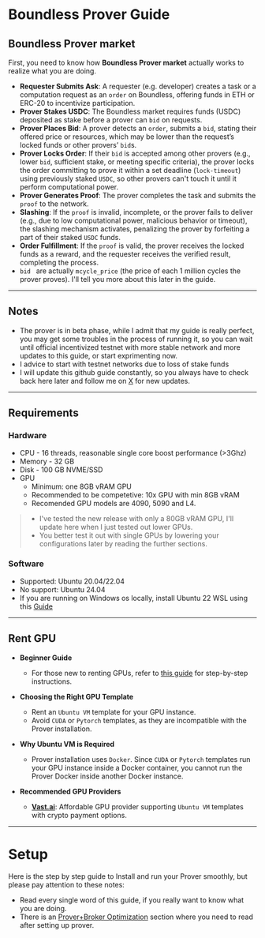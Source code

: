 # Boundless Prover Guide

## Boundless Prover market
First, you need to know how **Boundless Prover market** actually works to realize what you are doing.
* **Requester Submits Ask**: A requester (e.g. developer) creates a task or a computation request as an `order` on Boundless, offering funds in ETH or ERC-20 to incentivize participation.
* **Prover Stakes USDC**: The Boundless market requires funds (USDC) deposited as stake before a prover can `bid` on requests.
* **Prover Places Bid**: A prover detects an `order`, submits a `bid`, stating their offered price or resources, which may be lower than the request’s locked funds or other provers’ `bid`s.
* **Prover Locks Order**: If their `bid` is accepted among other provers (e.g., lower `bid`, sufficient stake, or meeting specific criteria), the prover locks the order committing to prove it within a set deadline (`lock-timeout`) using previously staked `USDC`, so other provers can't touch it until it perform computational power.
* **Prover Generates Proof**: The prover completes the task and submits the `proof` to the network.
* **Slashing**: If the `proof` is invalid, incomplete, or the prover fails to deliver (e.g., due to low computational power, malicious behavior or timeout), the slashing mechanism activates, penalizing the prover by forfeiting a part of their staked `USDC` funds.
* **Order Fulfillment**: If the `proof` is valid, the prover receives the locked funds as a reward, and the requester receives the verified result, completing the process.
* `bid ` are actually `mcycle_price` (the price of each 1 million cycles the prover proves). I'll tell you more about this later in the guide.

---

## Notes
- The prover is in beta phase, while I admit that my guide is really perfect, you may get some troubles in the process of running it, so you can wait until official incentivized testnet with more stable network and more updates to this guide, or start exprimenting now.
- I advice to start with testnet networks due to loss of stake funds
- I will update this github guide constantly, so you always have to check back here later and follow me on [X](https://x.com/0xMoei) for new updates.

---

## Requirements
### Hardware
* CPU - 16 threads, reasonable single core boost performance (>3Ghz)
* Memory - 32 GB
* Disk - 100 GB NVME/SSD
* GPU
  * Minimum: one 8GB vRAM GPU
  * Recommended to be competetive: 10x GPU with min 8GB vRAM
  * Recomended GPU models are 4090, 5090 and L4.
> * I've tested the new release with only a 80GB vRAM GPU, I'll update here when I just tested out lower GPUs.
> * You better test it out with single GPUs by lowering your configurations later by reading the further sections.

### Software
* Supported: Ubuntu 20.04/22.04
* No support: Ubuntu 24.04
* If you are running on Windows os locally, install Ubuntu 22 WSL using this [Guide](https://github.com/0xmoei/Install-Linux-on-Windows)

---

## Rent GPU
* **Beginner Guide**
  * For those new to renting GPUs, refer to [this guide](https://github.com/0xmoei/Rent-and-Config-GPU) for step-by-step instructions.

* **Choosing the Right GPU Template**
  * Rent an `Ubuntu VM` template for your GPU instance.
  * Avoid `CUDA` or `Pytorch` templates, as they are incompatible with the Prover installation.

* **Why Ubuntu VM is Required**
  * Prover installation uses `Docker`. Since `CUDA` or `Pytorch` templates run your GPU instance inside a Docker container, you cannot run the Prover Docker inside another Docker instance.

* **Recommended GPU Providers**
  * **[Vast.ai](https://cloud.vast.ai/?ref_id=62897&creator_id=62897&name=Ubuntu%2022.04%20VM)**: Affordable GPU provider supporting `Ubuntu VM` templates with crypto payment options.
  
---

# Setup
Here is the step by step guide to Install and run your Prover smoothly, but please pay attention to these notes:
* Read every single word of this guide, if you really want to know what you are doing.
* There is an [Prover+Broker Optimization](https://github.com/0xmoei/boundless/blob/main/README.md#bento-prover--broker-optimizations) section where you need to read after setting up prover.
